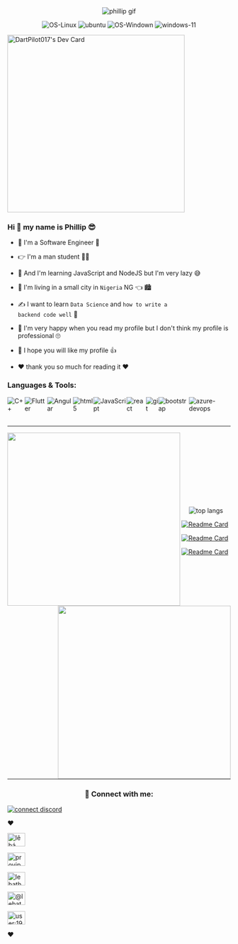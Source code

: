 
<!DOCTYPE  html>

<html  lang="en">

  

<head>

<meta  charset="UTF-8">

<meta  name="viewport"  content="width=device-width, initial-scale=1.0">

<!-- <title>README</title> -->

</head>

  

<body>

<div  align="center">
<img  src="https://media.giphy.com/media/v1.Y2lkPTc5MGI3NjExejBlMGZrbzllbGtqZmgyaDR2OHFxaG1ldGkyM3FybmpsN3AwdWdiZCZlcD12MV9pbnRlcm5hbF9naWZfYnlfaWQmY3Q9Zw/9JUzVZ1sV8hvO7syrQ/giphy.gif"  alt="phillip gif">

</div>

<div  align ="center">

<p>
<img  src="https://img.shields.io/badge/Linux-FCC624?style=for-the-badge&logo=linux&logoColor=black"  alt="OS-Linux">

<img  src="https://img.shields.io/badge/Ubuntu-E95420?style=for-the-badge&logo=ubuntu&logoColor=white"  alt="ubuntu">

<img  src="https://img.shields.io/badge/Windows-0078D6?style=for-the-badge&logo=windows&logoColor=white"  alt="OS-Windown">

<img  src="https://img.shields.io/badge/Windows_11-0078d4?style=for-the-badge&logo=windows-11&logoColor=white"  alt="windows-11">
</p>

</div>
<a href="https://app.daily.dev/dartpilot017"><img src="https://api.daily.dev/devcards/1a2854d54a434f67b4ccb6adb3de6c92.png?r=od8" width="400" alt="DartPilot017's Dev Card"/></a><div>

<h3>Hi 👋 my name is Phillip 😎</h3>

</a>

<ul>

<li>

🤗 I'm a Software Engineer 🥳

</li>

<li>

👉 I'm a man student 👨‍🎓

</li>

<li>

📝 And I'm learning JavaScript and NodeJS but I'm very lazy 😅

</li>

<li>

🏡 I'm living in a small city in <code>Nigeria</code> NG 👈 🏙️

</li>

<li>

✍️ I want to learn <code>Data Science</code> and <code>how to write a backend code well</code> 👀

</li>

<li>

💯 I'm very happy when you read my profile but I don't think my profile is professional 🙄

</li>

<li>

💬 I hope you will like my profile 👍

</li>

<li>

❤️ thank you so much for reading it ❤️

</li>

</ul>

</div>

<!-- <div>

<h3 align="left">Languages and Tools:</h3>

<p align="left"> <a href="https://azure.microsoft.com/en-in/" target="_blank" rel="noreferrer"> <img

src="https://www.vectorlogo.zone/logos/microsoft_azure/microsoft_azure-icon.svg" alt="azure"

width="40" height="40" /> </a> <a href="https://www.w3schools.com/cpp/" target="_blank"

rel="noreferrer"> <img

src="https://raw.githubusercontent.com/devicons/devicon/master/icons/cplusplus/cplusplus-original.svg"

alt="cplusplus" width="40" height="40" /> </a> <a href="https://www.w3schools.com/css/"

target="_blank" rel="noreferrer"> <img

src="https://raw.githubusercontent.com/devicons/devicon/master/icons/css3/css3-original-wordmark.svg"

alt="css3" width="40" height="40" /> </a> <a href="https://www.docker.com/" target="_blank"

rel="noreferrer"> <img

src="https://raw.githubusercontent.com/devicons/devicon/master/icons/docker/docker-original-wordmark.svg"

alt="docker" width="40" height="40" /> </a> <a href="https://git-scm.com/" target="_blank"

rel="noreferrer"> <img src="https://www.vectorlogo.zone/logos/git-scm/git-scm-icon.svg" alt="git"

width="40" height="40" /> </a> <a href="https://heroku.com" target="_blank" rel="noreferrer"> <img

src="https://www.vectorlogo.zone/logos/heroku/heroku-icon.svg" alt="heroku" width="40"

height="40" /> </a> <a href="https://www.w3.org/html/" target="_blank" rel="noreferrer"> <img

src="https://raw.githubusercontent.com/devicons/devicon/master/icons/html5/html5-original-wordmark.svg"

alt="html5" width="40" height="40" /> </a> <a href="https://www.java.com" target="_blank"

rel="noreferrer"> <img

src="https://raw.githubusercontent.com/devicons/devicon/master/icons/java/java-original.svg"

alt="java" width="40" height="40" /> </a> <a href="https://www.linux.org/" target="_blank"

rel="noreferrer"> <img

src="https://raw.githubusercontent.com/devicons/devicon/master/icons/linux/linux-original.svg"

alt="linux" width="40" height="40" /> </a> <a href="https://www.microsoft.com/en-us/sql-server"

target="_blank" rel="noreferrer"> <img

src="https://www.svgrepo.com/show/303229/microsoft-sql-server-logo.svg" alt="mssql" width="40"

height="40" /> </a>

<a href="https://getbootstrap.com" target="_blank" rel="noreferrer"> <img

src="https://raw.githubusercontent.com/devicons/devicon/master/icons/bootstrap/bootstrap-plain-wordmark.svg"

alt="bootstrap" width="40" height="40" /> </a>

<a href="https://nodejs.org" target="_blank" rel="noreferrer"> <img

src="https://raw.githubusercontent.com/devicons/devicon/master/icons/nodejs/nodejs-original-wordmark.svg"

alt="nodejs" width="40" height="40" /> </a>

<a href="https://cloud.google.com" target="_blank" rel="noreferrer"> <img

src="https://www.vectorlogo.zone/logos/google_cloud/google_cloud-icon.svg" alt="gcp" width="40"

height="40" /> </a>

</p>

</div> -->

<div>



<h3>Languages & Tools:</h3>

<div  style="text-align: left; display: flex; flex-direction: row">

<img  src="https://img.shields.io/badge/C%2B%2B-00599C?style=for-the-badge&logo=c%2B%2B&logoColor=white"  alt="C++">

<img  src="https://img.shields.io/badge/flutter-0A0A0A?style=for-the-badge&logo=flutter&logoColor=blue"  alt="Flutter">

<img  src="https://img.shields.io/badge/angular-2D9596?style=for-the-badge&logo=angular&logoColor=white"  alt="Angular">

<img  src="https://img.shields.io/badge/HTML5-E34F26?style=for-the-badge&logo=html5&logoColor=white"  alt="html5">

<img  src="https://img.shields.io/badge/JavaScript-323330?style=for-the-badge&logo=javascript&logoColor=F7DF1E"  alt="JavaScript">

<img  src="https://img.shields.io/badge/React-4A6F5A?style=for-the-badge&logo=react&logoColor=#70161E"  alt="react">

<img  src="https://img.shields.io/badge/GIT-E44C30?style=for-the-badge&logo=git&logoColor=white"  alt="git">

<img  src="https://img.shields.io/badge/Bootstrap-563D7C?style=for-the-badge&logo=bootstrap&logoColor=white"  alt="bootstrap">

<img  src="https://img.shields.io/badge/Dart-0A0A0A?style=for-the-badge&logo=dart&logoColor=blue"  alt="azure-devops">


</div>

</div>

<br>
<hr  width="100%">
<div>
<p  align=center>
<div  align=center>
<a  href="https://github.com/lebathang/lebathang"  title="Go to Source"><img  align="left"  width=390 src="https://pr0vjp-github-readme.vercel.app/api?username=pilot017&show_icons=true&theme=midnight-purple&hide_border=true"  /></a>

<a  href="https://github.com/lebathang/lebathang"  title="Go to Source"><img  align="right"  width=390
src="https://github-readme-streak-stats.herokuapp.com?user=pilot017&theme=midnight-purple&hide_border=true&date_format=j/n/Y"  /></a>
</div>

<br><br><br><br><br><br><br><br><br>

<div  align="center">
<img  src="https://pr0vjp-github-readme.vercel.app/api/top-langs/?username=pilot017&theme=midnight-purple&&hide_border=truelangs_count=8"
alt="top langs"  />
</div>

<!-- <div>

<h2 align="center">📝 Extras 📝</h2>

<details>

<summary>Click to expand!</summary>

<br>

<p>

</p>

<br>

<p>

<img

src="https://github-profile-trophy.vercel.app/?username=lebathang&theme=onedark&column=3&margin-w=15&margin-h=15" />

</p>

<br>

<img src="https://metrics.lecoq.io/lebathang?template=classic&activity=1&followup=1&languages=1&lines=1&people=1&achievements=1&activity.limit=5&activity.days=14&activity.filter=all&activity.visibility=all&activity.timestamps=false&languages.colors=github&languages.threshold=0%25&people.limit=28&people.size=28&people.types=followers%2C%20following&people.identicons=true&people.shuffle=true&achievements.threshold=C&achievements.secrets=true&achievements.display=detailed&achievements.limit=0&config.timezone=Asia%2FSaigon&config.twemoji=true"

alt="Detailed Github Stats" />

</details>

</div> -->

<!-- phần repo -->

<div  >

<p  align="center">

<a  href="https://github.com/lebathang/QuanLiThuVien"><img  src="https://github-readme-stats.vercel.app/api/pin/?username=lebathang&show_icons=true&theme=midnight-purple&hide_border=true&amp;repo=QuanLiThuVien"  alt="Readme Card"></a>

<a  href="https://github.com/lebathang/Webside-An-Vat"><img  src="https://github-readme-stats.vercel.app/api/pin/?username=lebathang&show_icons=true&theme=midnight-purple&hide_border=true&amp;repo=Webside-An-Vat"  alt="Readme Card"></a>

<a  href="https://github.com/lebathang/lebathang"><img  src="https://github-readme-stats.vercel.app/api/pin/?username=lebathang&show_icons=true&theme=midnight-purple&hide_border=true&amp;repo=lebathang"  alt="Readme Card"></a>

</p>

</div>

<hr  width="100%">

<div>

<h3  align="center"> 🥰 Connect with me:</h3>

<p  align="center">

<a  href="https://discord.com/channels/@me/835488546897920021">

<img  src="https://lanyard-profile-readme.vercel.app/api/835488546897920021?animated=true&theme=dark&borderRadius=30px&hideBadges=true&hideDiscrim=true&bg=000000"
alt="connect discord">

</a>

</p>

<p  align="center">

❤️

<a  href="https://www.facebook.com/profile.php?id=100016824016369"  target="blank"><img align="center" src="https://raw.githubusercontent.com/rahuldkjain/github-profile-readme-generator/master/src/images/icons/Social/facebook.svg"
alt="lê bá thắng" height="30" width="40"/></a>

<a  href="https://twitter.com/Thang_pr0vjp123"  target="blank"><img  align="center"
src="https://raw.githubusercontent.com/rahuldkjain/github-profile-readme-generator/master/src/images/icons/Social/twitter.svg"
alt="provjp"  height="30"  width="40"  /></a>

<a  href="https://www.instagram.com/lebathang10a6/"  target="blank"><img  align="center" src="https://raw.githubusercontent.com/rahuldkjain/github-profile-readme-generator/master/src/images/icons/Social/instagram.svg"
alt="lebathang"  height="30"  width="40"  /></a>

<a  href="https://medium.com/@lebathang"  target="blank"><img  align="center"
src="https://raw.githubusercontent.com/rahuldkjain/github-profile-readme-generator/master/src/images/icons/Social/medium.svg"
alt="@lebathang7b"  height="30"  width="40"  /></a>

<a  href="https://stackoverflow.com/users/19120952"  target="blank"><img  align="center"
src="https://raw.githubusercontent.com/rahuldkjain/github-profile-readme-generator/master/src/images/icons/Social/stack-overflow.svg"
alt="user:19120952"  height="30"  width="40"  /></a>

❤️

</p>

</div>

</body>

  

</html>